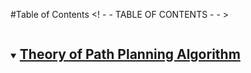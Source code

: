 #Table of Contents 
<! - - TABLE OF CONTENTS - - >
<details open="open">
  <summary><h2 style="display: inline-block"›Table of Contents</h2›</summary›
    <li><a href="#Background-of-Path-Planning-to-Aviation-Engineering(›Background of Path Planning to Aviation Engineering:/ax</1i›
    <li><a href="#Theory-of-Path-Planning-Algorithm">Theory of Path Planning Algorithm</ax</li›
    <li><a href-"#Introduction-of-the-Engineering-Tools "-Introduction of the Engineering Tools </ax/li›
  </01>
</details>
